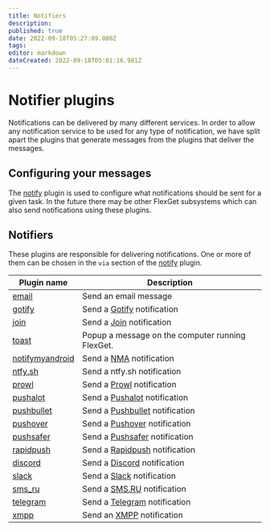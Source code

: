 ```yaml
---
title: Notifiers
description: 
published: true
date: 2022-09-18T05:27:09.080Z
tags: 
editor: markdown
dateCreated: 2022-09-18T05:01:16.981Z
---
```


# Notifier plugins

Notifications can be delivered by many different services. In order to allow any notification service to be used for any type of notification, we have split apart the plugins that generate messages from the plugins that deliver the messages. 

## Configuring your messages

The [notify](/Plugins/notify) plugin is used to configure what notifications should be sent for a given task. In the future there may be other FlexGet subsystems which can also send notifications using these plugins.

## Notifiers
These plugins are responsible for delivering notifications. One or more of them can be chosen in the `via` section of the [notify](/Plugins/notify) plugin.

| Plugin name | Description |
| --- | --- |
| [email](/Plugins/Notifiers/email) | Send an email message |
| [gotify](/Plugins/Notifiers/gotify) | Send a [Gotify](https://gotify.net) notification |
| [join](/Plugins/Notifiers/join) | Send a [Join](https://joaoapps.com/join/) notification |
| [toast](/Plugins/Notifiers/toast) | Popup a message on the computer running FlexGet. |
| [notifymyandroid](/Plugins/Notifiers/notifymyandroid) | Send a [NMA](http://www.notifymyandroid.com/) notification |
|[ntfy.sh](/Plugins/Notifiers/ntfysh)|Send a ntfy.sh notification
| [prowl](/Plugins/Notifiers/prowl) | Send a [Prowl](https://www.prowlapp.com/) notification |
| [pushalot](/Plugins/Notifiers/pushalot) | Send a [Pushalot](https://pushalot.com/) notification |
| [pushbullet](/Plugins/Notifiers/pushbullet) | Send a [Pushbullet](https://www.pushbullet.com/) notification |
| [pushover](/Plugins/Notifiers/pushover) | Send a [Pushover](https://pushover.net/apps/clone/Flexget) notification |
| [pushsafer](/Plugins/Notifiers/pushsafer) | Send a [Pushsafer](https://www.pushsafer.com/en/FlexGet) notification |
| [rapidpush](/Plugins/Notifiers/rapidpush) | Send a [Rapidpush](https://rapidpush.net/) notification |
|[discord](/Plugins/Notifiers/discord) | Send a [Discord](https://discordapp.com/) notification
| [slack](/Plugins/Notifiers/slack) | Send a [Slack](https://slack.com/) notification |
| [sms_ru](/Plugins/Notifiers/sms_ru) | Send a [SMS.RU](http://sms.ru/) notification |
| [telegram](/Plugins/Notifiers/telegram) | Send a [Telegram](https://telegram.org/) notification |
| [xmpp](/Plugins/Notifiers/xmpp) | Send an [XMPP](https://xmpp.org/) notification |

